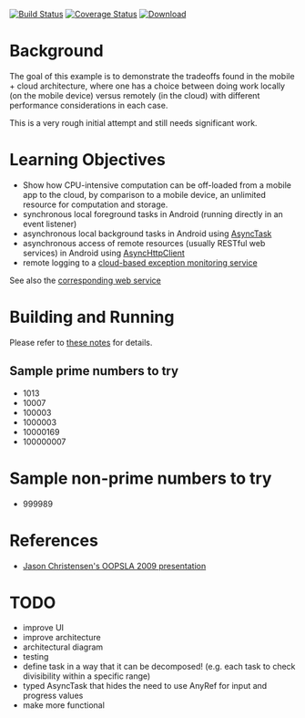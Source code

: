 [![Build Status](https://travis-ci.org/LoyolaChicagoCode/primenumbers-android-scala.svg?branch=master)](https://travis-ci.org/LoyolaChicagoCode/primenumbers-android-scala) 
[![Coverage Status](https://img.shields.io/coveralls/LoyolaChicagoCode/primenumbers-android-scala.svg)](https://coveralls.io/r/LoyolaChicagoCode/primenumbers-android-scala) 
[![Download](https://api.bintray.com/packages/loyolachicagocode/generic/primenumbers-android-scala/images/download.svg) ](https://bintray.com/loyolachicagocode/generic/primenumbers-android-scala/_latestVersion)

# Background

The goal of this example is to demonstrate the tradeoffs found in
the mobile + cloud architecture, where one has a choice between
doing work locally (on the mobile device) versus remotely (in 
the cloud) with different performance considerations in each case.

This is a very rough initial attempt and still needs significant work.

# Learning Objectives

- Show how CPU-intensive computation can be off-loaded from a mobile app to
  the cloud, by comparison to a mobile device, an unlimited resource for
  computation and storage.
- synchronous local foreground tasks in Android (running directly in an event listener)
- asynchronous local background tasks in Android using [AsyncTask](http://developer.android.com/reference/android/os/AsyncTask.html)
- asynchronous access of remote resources (usually RESTful web services) in Android using [AsyncHttpClient](http://loopj.com/android-async-http)
- remote logging to a [cloud-based exception monitoring service](https://rollbar.com)

See also the [corresponding web service](https://github.com/LoyolaChicagoCode/primenumbers-spray-scala)

# Building and Running

Please refer to [these notes](http://lucoodevcourse.bitbucket.org/notes/scalaandroiddev.html) for details.

## Sample prime numbers to try

- 1013
- 10007
- 100003
- 1000003
- 10000169
- 100000007

# Sample non-prime numbers to try

- 999989

# References

- [Jason Christensen's OOPSLA 2009 presentation](http://www.slideshare.net/jasonc411/oopsla-2009-combining-rest-and-cloud-a-practitioners-report)

# TODO

* improve UI
* improve architecture
* architectural diagram
* testing
* define task in a way that it can be decomposed! 
  (e.g. each task to check divisibility within a specific range)
* typed AsyncTask that hides the need to use AnyRef for input and progress values
* make more functional
